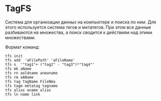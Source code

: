 # TagFS

Система для организации данных на компьютере и поиска по ним. Для этого используется система тегов и метатегов. При этом все данные разбиваются на множества, а поиск сводится к действиям над этими множествами.

Формат команд:
```
tfs init
tfs add  'aFilePath' 'aFileName'
tfs s  '"tag1"+ ("tag2" - "tag3")*"tag4"'
tfs mk aName
tfs rn aoldname anewname
tfs rm aAName
tfs tag TagName FileNma
tfs tagm metatag tagname
tfs alias aname alias
tfs ln name link
```
